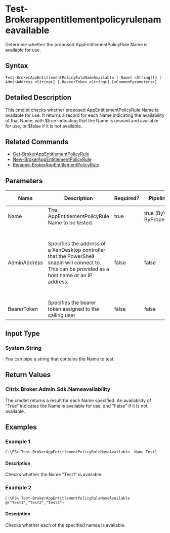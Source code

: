 ﻿
# Test-Brokerappentitlementpolicyrulenameavailable
Determine whether the proposed AppEntitlementPolicyRule Name is available for use.
## Syntax
```
Test-BrokerAppEntitlementPolicyRuleNameAvailable [-Name] <String[]> [-AdminAddress <String>] [-BearerToken <String>] [<CommonParameters>]
```
## Detailed Description
This cmdlet checks whether proposed AppEntitlementPolicyRule Name is available for use. It returns a record for each Name indicating the availability of that Name, with \$true indicating that the Name is unused and available for use, or \$false if it is not available.


## Related Commands

* [Get-BrokerAppEntitlementPolicyRule](../Get-BrokerAppEntitlementPolicyRule/)
* [New-BrokerAppEntitlementPolicyRule](../New-BrokerAppEntitlementPolicyRule/)
* [Rename-BrokerAppEntitlementPolicyRule](../Rename-BrokerAppEntitlementPolicyRule/)
## Parameters
| Name   | Description | Required? | Pipeline Input | Default Value |
| --- | --- | --- | --- | --- |
| Name | The AppEntitlementPolicyRule Name to be tested. | true | true (ByValue, ByPropertyName) |  |
| AdminAddress | Specifies the address of a XenDesktop controller that the PowerShell snapin will connect to. This can be provided as a host name or an IP address. | false | false | Localhost. Once a value is provided by any cmdlet, this value will become the default. |
| BearerToken | Specifies the bearer token assigned to the calling user | false | false |  |

## Input Type

### System.String
You can pipe a string that contains the Name to test.
## Return Values

### Citrix.Broker.Admin.Sdk.Nameavailability
The cmdlet returns a result for each Name specified. An availability of "True" indicates the Name is available for use, and "False" if it is not available.
## Examples

### Example 1
```
C:\PS> Test-BrokerAppEntitlementPolicyRuleNameAvailable -Name Test1
```
#### Description
Checks whether the Name "Test1" is available.
### Example 2
```
C:\PS> Test-BrokerAppEntitlementPolicyRuleNameAvailable @("Test1","Test2","Test3")
```
#### Description
Checks whether each of the specified names is available.
